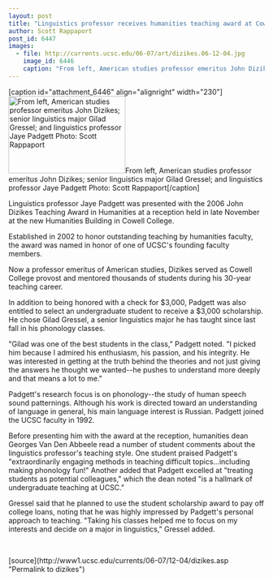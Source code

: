 ```yaml
---
layout: post
title: "Linguistics professor receives humanities teaching award at Cowell reception"
author: Scott Rappaport
post_id: 6447
images:
  - file: http://currents.ucsc.edu/06-07/art/dizikes.06-12-04.jpg
    image_id: 6446
    caption: "From left, American studies professor emeritus John Dizikes; senior linguistics major Gilad Gressel; and linguistics professor Jaye Padgett Photo: Scott Rappaport"
---
```


[caption id="attachment_6446" align="alignright" width="230"]<a href="http://localhost/mysite/wp-content/uploads/2006/12/dizikes.06-12-04.jpg"><img class="size-full wp-image-6446" src="http://localhost/mysite/wp-content/uploads/2006/12/dizikes.06-12-04.jpg" alt="From left, American studies professor emeritus John Dizikes; senior linguistics major Gilad Gressel; and linguistics professor Jaye Padgett Photo: Scott Rappaport" width="230" height="152" /></a>From left, American studies professor emeritus John Dizikes; senior linguistics major Gilad Gressel; and linguistics professor Jaye Padgett Photo: Scott Rappaport[/caption]
<a name="content" id="content"></a>
<p>
  Linguistics professor Jaye Padgett was presented with the 2006 John Dizikes Teaching Award in Humanities at a reception held in late November at the new Humanities Building in Cowell College.
</p>
<p>
  Established in 2002 to honor outstanding teaching by humanities faculty, the award was named in honor of one of UCSC's founding faculty members.
</p>
<p>
  Now a professor emeritus of American studies, Dizikes served as Cowell College provost and mentored thousands of students during his 30-year teaching career.
</p>
<p>
  In addition to being honored with a check for $3,000, Padgett was also entitled to select an undergraduate student to receive a $3,000 scholarship. He chose Gilad Gressel, a senior linguistics major he has taught since last fall in his phonology classes.
</p>
<p>
  "Gilad was one of the best students in the class," Padgett noted. "I picked him because I admired his enthusiasm, his passion, and his integrity. He was interested in getting at the truth behind the theories and not just giving the answers he thought we wanted--he pushes to understand more deeply and that means a lot to me."
</p>
<p>
  Padgett's research focus is on phonology--the study of human speech sound patternings. Although his work is directed toward an understanding of language in general, his main language interest is Russian. Padgett joined the UCSC faculty in 1992.
</p>
<p>
  Before presenting him with the award at the reception, humanities dean Georges Van Den Abbeele read a number of student comments about the linguistics professor's teaching style. One student praised Padgett's "extraordinarily engaging methods in teaching difficult topics...including making phonology fun!" Another added that Padgett excelled at "treating students as potential colleagues," which the dean noted "is a hallmark of undergraduate teaching at UCSC."
</p>
<p>
  Gressel said that he planned to use the student scholarship award to pay off college loans, noting that he was highly impressed by Padgett's personal approach to teaching. "Taking his classes helped me to focus on my interests and decide on a major in linguistics," Gressel added.
</p>
<p>
  <br>
</p>
[source](http://www1.ucsc.edu/currents/06-07/12-04/dizikes.asp "Permalink to dizikes")
